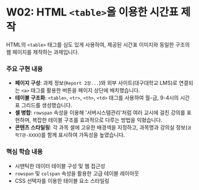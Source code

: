 # W02: HTML `<table>`을 이용한 시간표 제작

HTML의 `<table>` 태그를 심도 있게 사용하여, 제공된 시간표 이미지와 동일한 구조의 웹 페이지를 제작하는 과제입니다.

### 주요 구현 내용
* **페이지 구성**: 과제 정보(`Report 2장...`)와 외부 사이트(대구대학교 LMS)로 연결되는 `<a>` 태그를 활용한 버튼을 페이지 상단에 배치했습니다.
* **테이블 구조화**: `<table>`, `<tr>`, `<th>`, `<td>` 태그를 사용하여 월-금, 9-4시의 시간표 그리드를 생성했습니다.
* **셀 병합**: `rowspan` 속성을 이용해 '서버시스템관리'처럼 여러 교시에 걸친 강의를 표현하며, 복잡한 테이블 구조를 효과적으로 다루는 방법을 익혔습니다.
* **콘텐츠 스타일링**: 각 과목 셀에 고유한 배경색을 지정하고, 과목명과 강의실 정보(`공학7관-XXXX`)를 함께 표시하여 가독성을 높였습니다.

### 핵심 학습 내용
* 시맨틱한 데이터 테이블 구성 및 웹 접근성
* `rowspan` 및 `colspan` 속성을 활용한 고급 테이블 레이아웃
* CSS 선택자를 이용한 테이블 요소 스타일링
